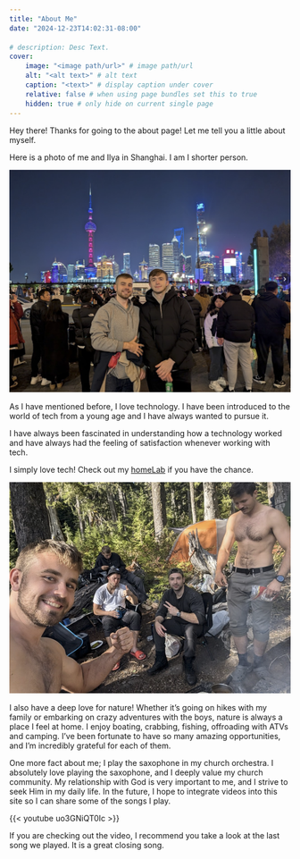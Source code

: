 ```yaml
---
title: "About Me"
date: "2024-12-23T14:02:31-08:00"

# description: Desc Text.
cover:
    image: "<image path/url>" # image path/url
    alt: "<alt text>" # alt text
    caption: "<text>" # display caption under cover
    relative: false # when using page bundles set this to true
    hidden: true # only hide on current single page
---
```

Hey there! Thanks for going to the about page! Let me tell you a little about myself. 

Here is a photo of me and Ilya in Shanghai. I am I shorter person.

![Here is a photo of me and Ilya in Shanghai](/posts/MeAndIlyaInShanghai.png)


As I have mentioned before, I love technology. I have been introduced to the world of tech from a young age and I have always wanted to pursue it.

I have always been fascinated in understanding how a technology worked and have always had the feeling of satisfaction whenever working with tech.

I simply love tech! Check out my [homeLab](/homelab/homeLab.md) if you have the chance. 

![alt text](/posts/hikeingSelfe.png)


I also have a deep love for nature! Whether it’s going on hikes with my family or embarking on crazy adventures with the boys, nature is always a place I feel at home. I enjoy boating, crabbing, fishing, offroading with ATVs and camping. I’ve been fortunate to have so many amazing opportunities, and I’m incredibly grateful for each of them. 

One more fact about me; I play the saxophone in my church orchestra. I absolutely love playing the saxophone, and I deeply value my church community. My relationship with God is very important to me, and I strive to seek Him in my daily life. In the future, I hope to integrate videos into this site so I can share some of the songs I play.

<!-- ![alt text](/posts/SaxAndChurch.png) -->

{{< youtube uo3GNiQT0Ic >}}

If you are checking out the video, I recommend you take a look at the last song we played. It is a great closing song.

<!-- Q: Is there a short code for hugo where I can make a slide show of images? So that I can share more than one.  -->